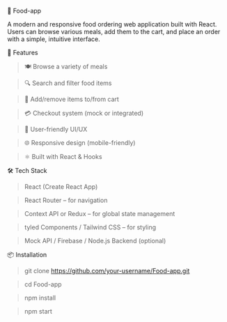🍔 Food-app

A modern and responsive food ordering web application built with React. Users can browse various meals, add them to the cart, and place an order with a simple, intuitive interface.

🚀 Features

> 🍽️ Browse a variety of meals

> 🔍 Search and filter food items

> 🛒 Add/remove items to/from cart

> 💳 Checkout system (mock or integrated)

> 💬 User-friendly UI/UX

> 🌐 Responsive design (mobile-friendly)

> ⚛️ Built with React & Hooks

🛠️ Tech Stack

> React (Create React App)

> React Router – for navigation

> Context API or Redux – for global state management

> tyled Components / Tailwind CSS – for styling

> Mock API / Firebase / Node.js Backend (optional)

📦 Installation

> git clone https://github.com/your-username/Food-app.git

> cd Food-app

> npm install

> npm start
